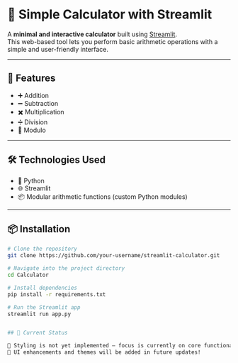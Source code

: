 # 🧮 Simple Calculator with Streamlit

A **minimal and interactive calculator** built using [Streamlit](https://streamlit.io/).  
This web-based tool lets you perform basic arithmetic operations with a simple and user-friendly interface.

---

## 🚀 Features

- ➕ Addition  
- ➖ Subtraction  
- ✖️ Multiplication  
- ➗ Division  
- 🧩 Modulo

---

## 🛠️ Technologies Used

- 🐍 Python  
- 🌐 Streamlit  
- 📦 Modular arithmetic functions (custom Python modules)

---

## 📦 Installation

```bash
# Clone the repository
git clone https://github.com/your-username/streamlit-calculator.git

# Navigate into the project directory
cd Calculator

# Install dependencies
pip install -r requirements.txt

# Run the Streamlit app
streamlit run app.py


## 📌 Current Status

🚧 Styling is not yet implemented — focus is currently on core functionality.
🎨 UI enhancements and themes will be added in future updates!